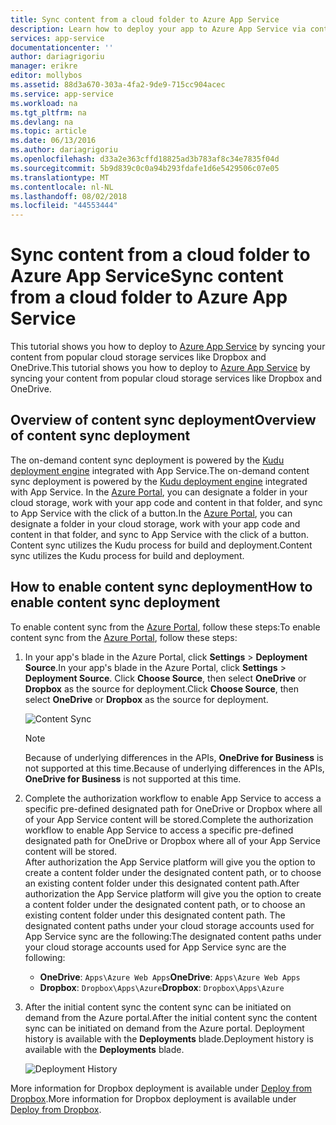 ```yaml
---
title: Sync content from a cloud folder to Azure App Service
description: Learn how to deploy your app to Azure App Service via content sync from a cloud folder.
services: app-service
documentationcenter: ''
author: dariagrigoriu
manager: erikre
editor: mollybos
ms.assetid: 88d3a670-303a-4fa2-9de9-715cc904acec
ms.service: app-service
ms.workload: na
ms.tgt_pltfrm: na
ms.devlang: na
ms.topic: article
ms.date: 06/13/2016
ms.author: dariagrigoriu
ms.openlocfilehash: d33a2e363cffd18825ad3b783af8c34e7835f04d
ms.sourcegitcommit: 5b9d839c0c0a94b293fdafe1d6e5429506c07e05
ms.translationtype: MT
ms.contentlocale: nl-NL
ms.lasthandoff: 08/02/2018
ms.locfileid: "44553444"
---
```

# <a name="sync-content-from-a-cloud-folder-to-azure-app-service"></a><span data-ttu-id="56818-103">Sync content from a cloud folder to Azure App Service</span><span class="sxs-lookup"><span data-stu-id="56818-103">Sync content from a cloud folder to Azure App Service</span></span>
<span data-ttu-id="56818-104">This tutorial shows you how to deploy to [Azure App Service](http://go.microsoft.com/fwlink/?LinkId=529714) by syncing your content from popular cloud storage services like Dropbox and OneDrive.</span><span class="sxs-lookup"><span data-stu-id="56818-104">This tutorial shows you how to deploy to [Azure App Service](http://go.microsoft.com/fwlink/?LinkId=529714) by syncing your content from popular cloud storage services like Dropbox and OneDrive.</span></span> 

## <a name="overview"></a><span data-ttu-id="56818-105">Overview of content sync deployment</span><span class="sxs-lookup"><span data-stu-id="56818-105">Overview of content sync deployment</span></span>
<span data-ttu-id="56818-106">The on-demand content sync deployment is powered by the [Kudu deployment engine](https://github.com/projectkudu/kudu/wiki) integrated with App Service.</span><span class="sxs-lookup"><span data-stu-id="56818-106">The on-demand content sync deployment is powered by the [Kudu deployment engine](https://github.com/projectkudu/kudu/wiki) integrated with App Service.</span></span> <span data-ttu-id="56818-107">In the [Azure Portal](https://portal.azure.com), you can designate a folder in your cloud storage, work with your app code and content in that folder, and sync to App Service with the click of a button.</span><span class="sxs-lookup"><span data-stu-id="56818-107">In the [Azure Portal](https://portal.azure.com), you can designate a folder in your cloud storage, work with your app code and content in that folder, and sync to App Service with the click of a button.</span></span> <span data-ttu-id="56818-108">Content sync utilizes the Kudu process for build and deployment.</span><span class="sxs-lookup"><span data-stu-id="56818-108">Content sync utilizes the Kudu process for build and deployment.</span></span> 

## <a name="contentsync"></a><span data-ttu-id="56818-109">How to enable content sync deployment</span><span class="sxs-lookup"><span data-stu-id="56818-109">How to enable content sync deployment</span></span>
<span data-ttu-id="56818-110">To enable content sync from the [Azure Portal](https://portal.azure.com), follow these steps:</span><span class="sxs-lookup"><span data-stu-id="56818-110">To enable content sync from the [Azure Portal](https://portal.azure.com), follow these steps:</span></span>

1. <span data-ttu-id="56818-111">In your app's blade in the Azure Portal, click **Settings** > **Deployment Source**.</span><span class="sxs-lookup"><span data-stu-id="56818-111">In your app's blade in the Azure Portal, click **Settings** > **Deployment Source**.</span></span> <span data-ttu-id="56818-112">Click **Choose Source**, then select **OneDrive** or **Dropbox** as the source for deployment.</span><span class="sxs-lookup"><span data-stu-id="56818-112">Click **Choose Source**, then select **OneDrive** or **Dropbox** as the source for deployment.</span></span> 
   
    ![Content Sync](https://docstestmedia1.blob.core.windows.net/azure-media/articles/app-service-web/media/app-service-deploy-content-sync/deployment_source.png)
   
   > [!NOTE]
   > <span data-ttu-id="56818-114">Because of underlying differences in the APIs, **OneDrive for Business** is not supported at this time.</span><span class="sxs-lookup"><span data-stu-id="56818-114">Because of underlying differences in the APIs, **OneDrive for Business** is not supported at this time.</span></span> 
   > 
   > 
2. <span data-ttu-id="56818-115">Complete the authorization workflow to enable App Service to access a specific pre-defined designated path for OneDrive or Dropbox where all of your App Service content will be stored.</span><span class="sxs-lookup"><span data-stu-id="56818-115">Complete the authorization workflow to enable App Service to access a specific pre-defined designated path for OneDrive or Dropbox where all of your App Service content will be stored.</span></span>  
    <span data-ttu-id="56818-116">After authorization the App Service platform will give you the option to create a content folder under the designated content path, or to choose an existing content folder under this designated content path.</span><span class="sxs-lookup"><span data-stu-id="56818-116">After authorization the App Service platform will give you the option to create a content folder under the designated content path, or to choose an existing content folder under this designated content path.</span></span> <span data-ttu-id="56818-117">The designated content paths under your cloud storage accounts used for App Service sync are the following:</span><span class="sxs-lookup"><span data-stu-id="56818-117">The designated content paths under your cloud storage accounts used for App Service sync are the following:</span></span>  
   
   * <span data-ttu-id="56818-118">**OneDrive**: `Apps\Azure Web Apps`</span><span class="sxs-lookup"><span data-stu-id="56818-118">**OneDrive**: `Apps\Azure Web Apps`</span></span> 
   * <span data-ttu-id="56818-119">**Dropbox**: `Dropbox\Apps\Azure`</span><span class="sxs-lookup"><span data-stu-id="56818-119">**Dropbox**: `Dropbox\Apps\Azure`</span></span>
3. <span data-ttu-id="56818-120">After the initial content sync the content sync can be initiated on demand from the Azure portal.</span><span class="sxs-lookup"><span data-stu-id="56818-120">After the initial content sync the content sync can be initiated on demand from the Azure portal.</span></span> <span data-ttu-id="56818-121">Deployment history is available with the **Deployments** blade.</span><span class="sxs-lookup"><span data-stu-id="56818-121">Deployment history is available with the **Deployments** blade.</span></span>
   
    ![Deployment History](https://docstestmedia1.blob.core.windows.net/azure-media/articles/app-service-web/media/app-service-deploy-content-sync/onedrive_sync.png)

<span data-ttu-id="56818-123">More information for Dropbox deployment is available under [Deploy from Dropbox](http://blogs.msdn.com/b/windowsazure/archive/2013/03/19/new-deploy-to-windows-azure-web-sites-from-dropbox.aspx).</span><span class="sxs-lookup"><span data-stu-id="56818-123">More information for Dropbox deployment is available under [Deploy from Dropbox](http://blogs.msdn.com/b/windowsazure/archive/2013/03/19/new-deploy-to-windows-azure-web-sites-from-dropbox.aspx).</span></span> 



